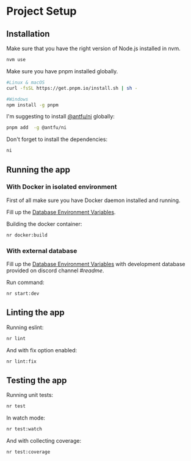 # Project Setup

## Installation

Make sure that you have the right version of Node.js installed in nvm.

```bash
nvm use
```

Make sure you have pnpm installed globally.

```bash
#Linux & macOS
curl -fsSL https://get.pnpm.io/install.sh | sh -

#Windows
npm install -g pnpm
```

I'm suggesting to install
[@antfu/ni](https://www.npmjs.com/package/@antfu/ni/v/0.13.1) globally:

```bash
pnpm add  -g @antfu/ni
```

Don't forget to install the dependencies:

```bash
ni
```

## Running the app

### With Docker in isolated environment

First of all make sure you have Docker daemon installed and running.

Fill up the [Database Environment Variables](environment-variables.md#database-variables).

Building the docker container:

```bash
nr docker:build
```

### With external database

Fill up the [Database Environment Variables](environment-variables.md#database-variables)
with development database provided on discord channel _#readme_.

Run command:

```bash
nr start:dev
```

## Linting the app

Running eslint:

```bash
nr lint
```

And with fix option enabled:

```bash
nr lint:fix
```

## Testing the app

Running unit tests:

```bash
nr test
```

In watch mode:

```bash
nr test:watch
```

And with collecting coverage:

```bash
nr test:coverage
```
